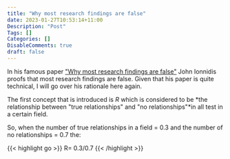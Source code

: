 ```yaml
---
title: "Why most research findings are false"
date: 2023-01-27T10:53:14+11:00
Description: "Post"
Tags: []
Categories: []
DisableComments: true
draft: false
---
```


In his famous paper ["Why most research findings are false"](https://journals.plos.org/plosmedicine/article?id=10.1371/journal.pmed.0020124) John Ionnidis proofs that most research findings are false. Given that his paper is quite technical, I will go over his rationale here again.

The first concept that is introduced is *R* which is considered to be *the relationship between "true relationships" and "no relationships"*in all test in a certain field.

So, when the number of true relationships in a field = 0.3 and the number of no relationships = 0.7 the:

{{< highlight go >}} R= 0.3/0.7 {{< /highlight >}}